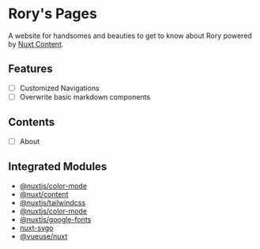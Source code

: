 # Rory's Pages

A website for handsomes and beauties to get to know about Rory powered by [Nuxt Content](https://content.nuxt.com/).

## Features

- [ ] Customized Navigations
- [ ] Overwrite basic markdown components

## Contents

- [ ] About

## Integrated Modules

- [@nuxtjs/color-mode](https://nuxt.com/modules/color-mode)
- [@nuxt/content](https://content.nuxt.com/)
- [@nuxtjs/tailwindcss](https://tailwindcss.nuxtjs.org/)
- [@nuxtjs/color-mode](https://color-mode.nuxtjs.org/)
- [@nuxtjs/google-fonts](https://google-fonts.nuxtjs.org/)
- [nuxt-svgo](https://nuxt.com/modules/nuxt-svgo)
- [@vueuse/nuxt](https://vueuse.org/nuxt/README.html)
